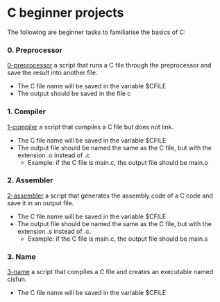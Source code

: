 # C beginner projects
The following are beginner tasks to familiarise the  basics of C:
### 0. Preprocessor
[0-preprocessor](./0-preprocessor) a script that runs a C file through the preprocessor and save the result into another file.
- The C file name will be saved in the variable $CFILE
- The output should be saved in the file c
### 1. Compiler
[1-compiler](./1-compiler) a script that compiles a C file but does not link.
- The C file name will be saved in the variable $CFILE
- The output file should be named the same as the C file, but with the extension .o instead of .c
  - Example: if the C file is main.c, the output file should be main.o
### 2. Assembler
[2-assembler](./2-assembler) a script that generates the assembly code of a C code and save it in an output file.
- The C file name will be saved in the variable $CFILE
- The output file should be named the same as the C file, but with the extension .s instead of .c.
  - Example: if the C file is main.c, the output file should be main.s
### 3. Name
[3-name](./3-name) a script that compiles a C file and creates an executable named cisfun.
- The C file name will be saved in the variable $CFILE